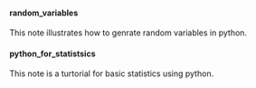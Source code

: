 #### random_variables
<p> This note illustrates how to genrate random variables in python. </p>

#### python_for_statistsics
<p> This note is a turtorial for basic statistics using python. </p>
